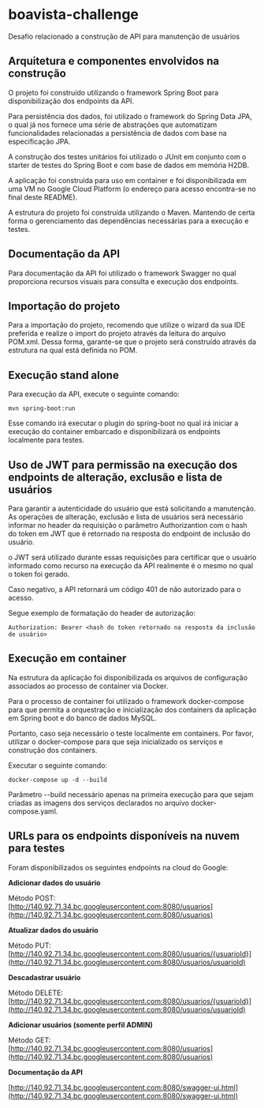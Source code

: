 # boavista-challenge
Desafio relacionado a construção de API para manutenção de usuários

## Arquitetura e componentes envolvidos na construção

O projeto foi construído utilizando o framework Spring Boot para disponibilização dos endpoints da API.

Para persistência dos dados, foi utilizado o framework do Spring Data JPA, o qual já nos fornece uma série de abstrações que automatizam funcionalidades relacionadas a persistência de dados com base na especificação JPA.

A construção dos testes unitários foi utilizado o JUnit em conjunto com o starter de testes do Spring Boot e com base de dados em memória H2DB.

A aplicação foi construída para uso em container e foi disponibilizada em uma VM no Google Cloud Platform (o endereço para acesso encontra-se no final deste README). 

A estrutura do projeto foi construída utilizando o Maven. Mantendo de certa forma o gerenciamento das dependências necessárias para a execução e testes.

## Documentação da API

Para documentação da API foi utilizado o framework Swagger no qual proporciona recursos visuais para consulta e execução dos endpoints.

## Importação do projeto

Para a importação do projeto, recomendo que utilize o wizard da sua IDE preferida e realize o import do projeto através da leitura do arquivo POM.xml. Dessa forma, garante-se que o projeto será construído através da estrutura na qual está definida no POM.

## Execução stand alone

Para execução da API, execute o seguinte comando:

```
mvn spring-boot:run
```

Esse comando irá executar o plugin do spring-boot no qual irá iniciar a execução do container embarcado e disponibilizará os endpoints localmente para testes.

## Uso de JWT para permissão na execução dos endpoints de alteração, exclusão e lista de usuários

Para garantir a autenticidade do usuário que está solicitando a manutenção. As operações de alteração, exclusão e lista de usuários será necessário informar no header da requisição o parâmetro Authorizantion com o hash do token em JWT que é retornado na resposta do endpoint de inclusão do usuário.

o JWT será utilizado durante essas requisições para certificar que o usuário informado como recurso na execução da API realmente é o mesmo no qual o token foi gerado.

Caso negativo, a API retornará um código 401 de não autorizado para o acesso.

Segue exemplo de formatação do header de autorização:

```
Authorization: Bearer <hash do token retornado na resposta da inclusão de usuário>
```

## Execução em container

Na estrutura da aplicação foi disponibilizada os arquivos de configuração associados ao processo de container via Docker.

Para o processo de container foi utilizado o framework docker-compose para que permita a orquestração e inicialização dos containers da aplicação em Spring boot e do banco de dados MySQL.

Portanto, caso seja necessário o teste localmente em containers. Por favor, utilizar o docker-compose para que seja inicializado os serviços e construção dos containers.

Executar o seguinte comando: 

```
docker-compose up -d --build
```

Parâmetro --build necessário apenas na primeira execução para que sejam criadas as imagens dos serviços declarados no arquivo docker-compose.yaml.

## URLs para os endpoints disponíveis na nuvem para testes

Foram disponibilizados os seguintes endpoints na cloud do Google:

**Adicionar dados do usuário**

Método POST: [http://140.92.71.34.bc.googleusercontent.com:8080/usuarios](http://140.92.71.34.bc.googleusercontent.com:8080/usuarios)

**Atualizar dados do usuário**

Método PUT: [http://140.92.71.34.bc.googleusercontent.com:8080/usuarios/{usuarioId}](http://140.92.71.34.bc.googleusercontent.com:8080/usuarios/usuarioId)

**Descadastrar usuário**

Método DELETE: [http://140.92.71.34.bc.googleusercontent.com:8080/usuarios/{usuarioId}](http://140.92.71.34.bc.googleusercontent.com:8080/usuarios/usuarioId)

**Adicionar usuários (somente perfil ADMIN)**

Método GET: [http://140.92.71.34.bc.googleusercontent.com:8080/usuarios](http://140.92.71.34.bc.googleusercontent.com:8080/usuarios)

**Documentação da API**

[http://140.92.71.34.bc.googleusercontent.com:8080/swagger-ui.html](http://140.92.71.34.bc.googleusercontent.com:8080/swagger-ui.html)
